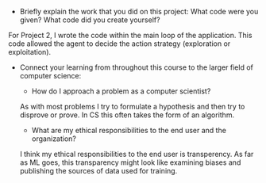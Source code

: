 * Briefly explain the work that you did on this project: What code were you given? What code did you create yourself?

For Project 2, I wrote the code within the main loop of the application. This code allowed the agent to decide the action strategy
(exploration or exploitation).     

* Connect your learning from throughout this course to the larger field of computer science:
    * How do I approach a problem as a computer scientist?
    
    As with most problems I try to formulate a hypothesis and then try to disprove or prove. In CS this often takes the form of an algorithm.
    
    * What are my ethical responsibilities to the end user and the organization?
    
    I think my ethical responsibilities to the end user is transperency. As far as ML goes, this transparency might look like
    examining biases and publishing the sources of data used for training.
